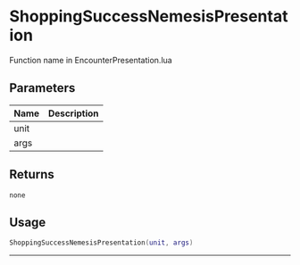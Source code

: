# ShoppingSuccessNemesisPresentation

Function name in EncounterPresentation.lua

## Parameters

| Name | Description |
| ---- | ----------- |
| unit |             |
| args |             |

## Returns

`none`

## Usage

```lua
ShoppingSuccessNemesisPresentation(unit, args)
```

---

